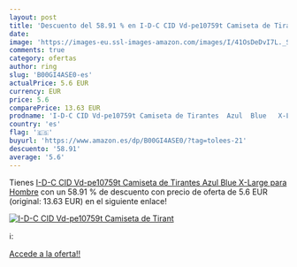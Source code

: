 ```yaml
---
layout: post
title: 'Descuento del 58.91 % en I-D-C CID Vd-pe10759t Camiseta de Tirant'
date: 
image: 'https://images-eu.ssl-images-amazon.com/images/I/41OsDeDvI7L._SL200_.jpg'
comments: true
category: ofertas
author: ring
slug: 'B00GI4ASE0-es'
actualPrice: 5.6 EUR
currency: EUR
price: 5.6
comparePrice: 13.63 EUR
prodname: 'I-D-C CID Vd-pe10759t Camiseta de Tirantes  Azul  Blue   X-Large para Hombre'
country: 'es'
flag: '🇪🇸'
buyurl: 'https://www.amazon.es/dp/B00GI4ASE0/?tag=tolees-21'
descuento: '58.91'
average: '5.6'
---
```


Tienes [I-D-C CID Vd-pe10759t Camiseta de Tirantes  Azul  Blue   X-Large para Hombre](https://www.amazon.es/dp/B00GI4ASE0/?tag=tolees-21) con un 58.91 % de descuento con precio de oferta de 5.6 EUR (original: 13.63 EUR) en el siguiente enlace!

[![I-D-C CID Vd-pe10759t Camiseta de Tirant](https://images-eu.ssl-images-amazon.com/images/I/41OsDeDvI7L._SL200_.jpg)](https://www.amazon.es/dp/B00GI4ASE0/?tag=tolees-21)

ℹ️:


[Accede a la oferta!!](https://www.amazon.es/dp/B00GI4ASE0/?tag=tolees-21)
